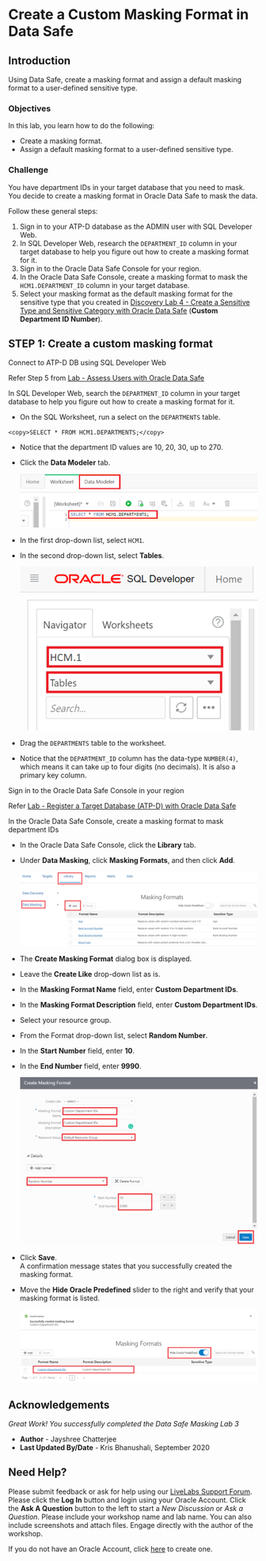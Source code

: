 # Create a Custom Masking Format in Data Safe
## Introduction
Using Data Safe, create a masking format and assign a default masking format to a user-defined sensitive type.

### Objectives
In this lab, you learn how to do the following:
- Create a masking format.
- Assign a default masking format to a user-defined sensitive type.

### Challenge
You have department IDs in your target database that you need to mask. You decide to create a masking format in Oracle Data Safe to mask the data.

Follow these general steps:
1. Sign in to your ATP-D database as the ADMIN user with SQL Developer Web.
2. In SQL Developer Web, research the `DEPARTMENT_ID` column in your target database to help you figure out how to create a masking format for it.
3. Sign in to the Oracle Data Safe Console for your region.
4. In the Oracle Data Safe Console, create a masking format to mask the `HCM1.DEPARTMENT_ID` column in your target database.
5. Select your masking format as the default masking format for the sensitive type that you created in [Discovery Lab 4 - Create a Sensitive Type and Sensitive Category with Oracle Data Safe](https://github.com/labmaterial/adbguides-dev/blob/master/adb-datasafe/Discovery%20Lab%204.md) (**Custom Department ID Number**).

## STEP 1: Create a custom masking format

Connect to ATP-D DB using SQL Developer Web

Refer Step 5 from [Lab - Assess Users with Oracle Data Safe](https://github.com/labmaterial/adbguides-dev/blob/master/adb-datasafe/Assessment%20Lab%202.md)

In SQL Developer Web, search the `DEPARTMENT_ID` column in your target database to help you figure out how to create a masking format for it.

- On the SQL Worksheet, run a select on the `DEPARTMENTS` table.
```
<copy>SELECT * FROM HCM1.DEPARTMENTS;</copy>
```
- Notice that the department ID values are 10, 20, 30, up to 270.
- Click the **Data Modeler** tab.

   ![](./images/Img86.png " ")
- In the first drop-down list, select `HCM1`.
- In the second drop-down list, select **Tables**.

   ![](./images/Img87.png " ")
- Drag the `DEPARTMENTS` table to the worksheet.
- Notice that the `DEPARTMENT_ID` column has the data-type `NUMBER(4)`, which means it can take up to four digits (no decimals). It is also a primary key column.

Sign in to the Oracle Data Safe Console in your region

Refer [Lab - Register a Target Database (ATP-D) with Oracle Data Safe](https://github.com/labmaterial/adbguides-dev/blob/master/adb-datasafe/Register%20a%20Target%20Database.md)

In the Oracle Data Safe Console, create a masking format to mask department IDs

- In the Oracle Data Safe Console, click the **Library** tab.
- Under **Data Masking**, click **Masking Formats**, and then click **Add**.

   ![](./images/Img88.png " ")
- The **Create Masking Format** dialog box is displayed.
- Leave the **Create Like** drop-down list as is.
- In the **Masking Format Name** field, enter **<username> Custom Department IDs**.
- In the **Masking Format Description** field, enter **Custom Department IDs**.
- Select your resource group.
- From the Format drop-down list, select **Random Number**.
- In the **Start Number** field, enter **10**.
- In the **End Number** field, enter **9990**.

   ![](./images/Img89.png " ")
- Click **Save**.<br>
A confirmation message states that you successfully created the masking format.
- Move the **Hide Oracle Predefined** slider to the right and verify that your masking format is listed.

   ![](./images/Img90.png " ")

## Acknowledgements

*Great Work! You successfully completed the Data Safe Masking Lab 3*

- **Author** - Jayshree Chatterjee
- **Last Updated By/Date** - Kris Bhanushali, September 2020


## Need Help?
Please submit feedback or ask for help using our [LiveLabs Support Forum](https://community.oracle.com/tech/developers/categories/autonomous-database-dedicated). Please click the **Log In** button and login using your Oracle Account. Click the **Ask A Question** button to the left to start a *New Discussion* or *Ask a Question*.  Please include your workshop name and lab name.  You can also include screenshots and attach files.  Engage directly with the author of the workshop.

If you do not have an Oracle Account, click [here](https://profile.oracle.com/myprofile/account/create-account.jspx) to create one.
